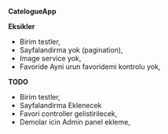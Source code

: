 **CatelogueApp**

**Eksikler**
- Birim testler,
- Sayfalandirma yok (pagination),
- Image service yok,
- Favoride Ayni urun favoridemi kontrolu yok,

**TODO**

- Birim testler,
- Sayfalandirma Eklenecek
- Favori controller gelistirilecek,
- Demolar icin Admin panel ekleme,

